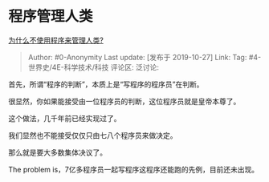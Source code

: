 # 程序管理人类
[为什么不使用程序来管理人类?](https://www.zhihu.com/question/352142808/answer/871721442)

> Author: #0-Anonymity
> Last update: [发布于 2019-10-27]
> Link:
> Tag: #4-世界史/4E-科学技术/科技 
> 评论区:
> 泛讨论:

首先，所谓“程序的判断”，本质上是“写程序的程序员”在判断。

很显然，你如果能接受由一位程序员的判断，这位程序员就是皇帝本尊了。

这个做法，几千年前已经实现过了。

我们显然也不能接受仅仅只由七八个程序员来做决定。

那么就是要大多数集体决议了。

The problem is，7亿多程序员一起写程序这程序还能跑的先例，目前还未出现。
